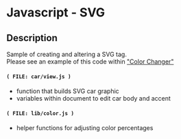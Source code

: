 
# Javascript - SVG


## Description

Sample of creating and altering a SVG tag.
<br/>
Please see an example of this code within <a href="http://powerdigitalmedia.net/xamples/colorchanger">"Color Changer"</a>


#### `( FILE: car/view.js )`

* function that builds SVG car graphic
* variables within document to edit car body and accent


#### `( FILE: lib/color.js )`

* helper functions for adjusting color percentages


